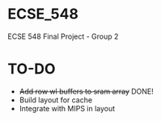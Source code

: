 ECSE_548
========

ECSE 548 Final Project - Group 2

TO-DO
========
- <del>Add row wl buffers to sram array</del> DONE!
- Build layout for cache
- Integrate with MIPS in layout
